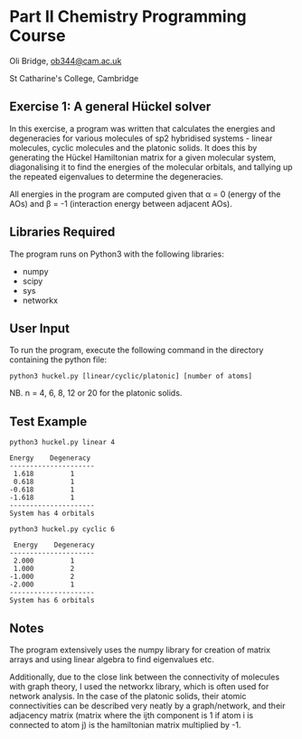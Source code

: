 # Part II Chemistry Programming Course
Oli Bridge, <ob344@cam.ac.uk>

St Catharine's College, Cambridge

## Exercise 1: A general Hückel solver

In this exercise, a program was written that calculates the energies and degeneracies for various molecules of sp2 hybridised systems - linear molecules, cyclic molecules and the platonic solids. It does this by generating the Hückel Hamiltonian matrix for a given molecular system, diagonalising it to find the energies of the molecular orbitals, and tallying up the repeated eigenvalues to determine the degeneracies.

All energies in the program are computed given that α = 0 (energy of the AOs) and β = -1 (interaction energy between adjacent AOs).


## Libraries Required
The program runs on Python3 with the following libraries:
- numpy
- scipy
- sys
- networkx

## User Input
To run the program, execute the following command in the directory containing the python file:
```
python3 huckel.py [linear/cyclic/platonic] [number of atoms]
```
NB. n = 4, 6, 8, 12 or 20 for the platonic solids.

## Test Example
```
python3 huckel.py linear 4

Energy    Degeneracy
---------------------
 1.618         1         
 0.618         1         
-0.618         1         
-1.618         1         
---------------------
System has 4 orbitals
```
```
python3 huckel.py cyclic 6

 Energy    Degeneracy
---------------------
 2.000         1         
 1.000         2         
-1.000         2         
-2.000         1         
---------------------
System has 6 orbitals
```
## Notes 
The program extensively uses the numpy library for creation of matrix arrays and using linear algebra to find eigenvalues etc. 

Additionally, due to the close link between the connectivity of molecules with graph theory, I used the networkx library, which is often used for network analysis. In the case of the platonic solids, their atomic connectivities can be described very neatly by a graph/network, and their adjacency matrix (matrix where the ijth component is 1 if atom i is connected to atom j) is the hamiltonian matrix multiplied by -1.
